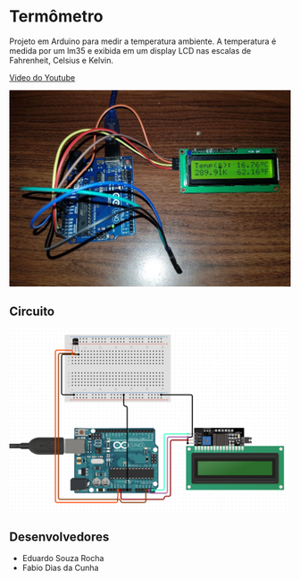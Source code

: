 ﻿# Termômetro
Projeto em Arduino para medir a temperatura ambiente.
A temperatura é medida por um lm35 e exibida em um display LCD nas escalas de Fahrenheit, Celsius e Kelvin.

[Video do Youtube](https://www.youtube.com/)

![Imagem](imagens/Imagem.jpg)

## Circuito

![Circuito](imagens/Circuito.png)

## Desenvolvedores
- Eduardo Souza Rocha
- Fabio Dias da Cunha
